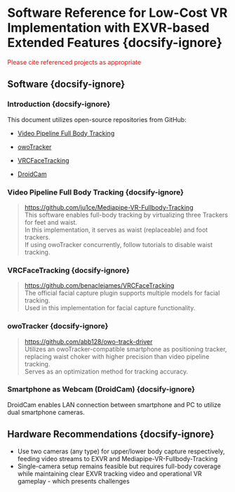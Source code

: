# Software Reference for Low-Cost VR Implementation with EXVR-based Extended Features {docsify-ignore}
<font color=red>Please cite referenced projects as appropriate</font>

## Software {docsify-ignore}
### Introduction {docsify-ignore}
This document utilizes open-source repositories from GitHub:
- [Video Pipeline Full Body Tracking](https://github.com/ju1ce/Mediapipe-VR-Fullbody-Tracking)

- [owoTracker](https://github.com/abb128/owo-track-driver)

- [VRCFaceTracking](https://github.com/benaclejames/VRCFaceTracking)

- [DroidCam](https://www.dev47apps.com)

### Video Pipeline Full Body Tracking {docsify-ignore}
> https://github.com/ju1ce/Mediapipe-VR-Fullbody-Tracking  
This software enables full-body tracking by virtualizing three Trackers for feet and waist.  
In this implementation, it serves as waist (replaceable) and foot trackers.  
If using owoTracker concurrently, follow tutorials to disable waist tracking.

### VRCFaceTracking {docsify-ignore}
> https://github.com/benaclejames/VRCFaceTracking  
The official facial capture plugin supports multiple models for facial tracking.  
Used in this implementation for facial capture functionality.

### owoTracker {docsify-ignore}
> https://github.com/abb128/owo-track-driver  
Utilizes an owoTracker-compatible smartphone as positioning tracker, replacing waist choker with higher precision than video pipeline tracking.  
Serves as an optimization method for tracking accuracy.

### Smartphone as Webcam (DroidCam) {docsify-ignore}
DroidCam enables LAN connection between smartphone and PC to utilize dual smartphone cameras.

## Hardware Recommendations {docsify-ignore}
- Use two cameras (any type) for upper/lower body capture respectively, feeding video streams to EXVR and Mediapipe-VR-Fullbody-Tracking
- Single-camera setup remains feasible but requires full-body coverage while maintaining clear EXVR tracking video and operational VR gameplay - which presents challenges